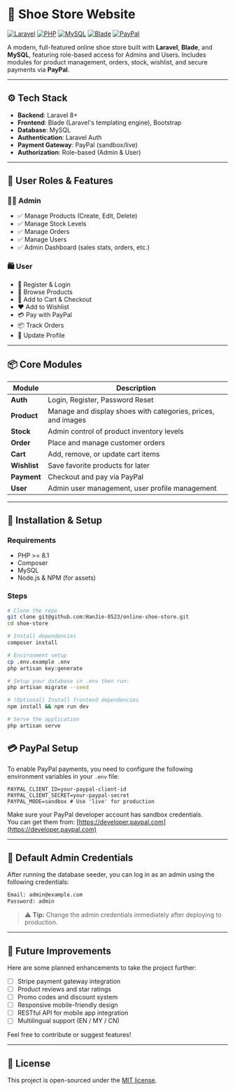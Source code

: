 # 👟 Shoe Store Website

[![Laravel](https://img.shields.io/badge/Laravel-8.x-red.svg)](https://laravel.com/)
[![PHP](https://img.shields.io/badge/PHP-%3E=8.1-blue.svg)](https://www.php.net/)
[![MySQL](https://img.shields.io/badge/Database-MySQL-blue.svg)](https://www.mysql.com/)
[![Blade](https://img.shields.io/badge/View-Blade-orange.svg)](https://laravel.com/docs/blade)
[![PayPal](https://img.shields.io/badge/Payments-PayPal-green.svg)](https://paypal.com/)

A modern, full-featured online shoe store built with **Laravel**, **Blade**, and **MySQL**, featuring role-based access for Admins and Users. Includes modules for product management, orders, stock, wishlist, and secure payments via **PayPal**.

---

## ⚙️ Tech Stack

- **Backend**: Laravel 8+
- **Frontend**: Blade (Laravel's templating engine), Bootstrap
- **Database**: MySQL
- **Authentication**: Laravel Auth
- **Payment Gateway**: PayPal (sandbox/live)
- **Authorization**: Role-based (Admin & User)

---

## 👥 User Roles & Features

### 🧑‍💼 Admin

- ✅ Manage Products (Create, Edit, Delete)
- ✅ Manage Stock Levels
- ✅ Manage Orders
- ✅ Manage Users
- ✅ Admin Dashboard (sales stats, orders, etc.)

### 🛍️ User

- 🔐 Register & Login
- 👟 Browse Products
- 🛒 Add to Cart & Checkout
- ❤️ Add to Wishlist
- 💳 Pay with PayPal
- 📦 Track Orders
- 🙍 Update Profile

---

## 📦 Core Modules

| Module        | Description                                                               |
|---------------|---------------------------------------------------------------------------|
| **Auth**      | Login, Register, Password Reset                                           |
| **Product**   | Manage and display shoes with categories, prices, and images              |
| **Stock**     | Admin control of product inventory levels                                 |
| **Order**     | Place and manage customer orders                                          |
| **Cart**      | Add, remove, or update cart items                                         |
| **Wishlist**  | Save favorite products for later                                          |
| **Payment**   | Checkout and pay via PayPal                                               |
| **User**      | Admin user management, user profile management                            |

---

## 🚀 Installation & Setup

### Requirements

- PHP >= 8.1
- Composer
- MySQL
- Node.js & NPM (for assets)

### Steps

```bash
# Clone the repo
git clone git@github.com:HanJie-0523/online-shoe-store.git
cd shoe-store

# Install dependencies
composer install

# Environment setup
cp .env.example .env
php artisan key:generate

# Setup your database in .env then run:
php artisan migrate --seed

# (Optional) Install frontend dependencies
npm install && npm run dev

# Serve the application
php artisan serve
```

## 💳 PayPal Setup

To enable PayPal payments, you need to configure the following environment variables in your `.env` file:

```env
PAYPAL_CLIENT_ID=your-paypal-client-id
PAYPAL_CLIENT_SECRET=your-paypal-secret
PAYPAL_MODE=sandbox # Use 'live' for production
```

Make sure your PayPal developer account has sandbox credentials.  
You can get them from: [https://developer.paypal.com](https://developer.paypal.com)

---

## 🔐 Default Admin Credentials

After running the database seeder, you can log in as an admin using the following credentials:

```bash
Email: admin@example.com  
Password: admin
```

> ⚠️ **Tip:** Change the admin credentials immediately after deploying to production.

---

## 🚧 Future Improvements

Here are some planned enhancements to take the project further:

- [ ] Stripe payment gateway integration  
- [ ] Product reviews and star ratings  
- [ ] Promo codes and discount system  
- [ ] Responsive mobile-friendly design  
- [ ] RESTful API for mobile app integration  
- [ ] Multilingual support (EN / MY / CN)  

Feel free to contribute or suggest features!

---

## 📄 License

This project is open-sourced under the [MIT license](https://opensource.org/licenses/MIT).

